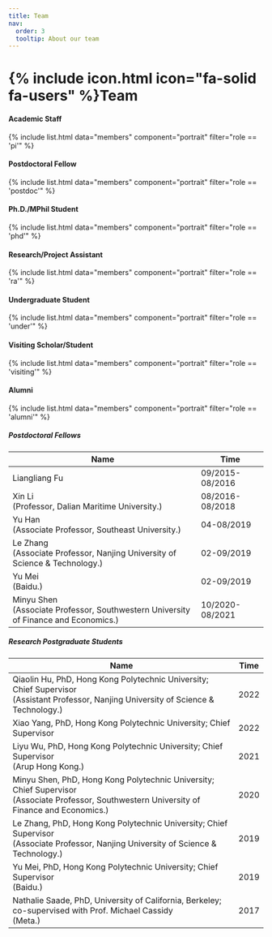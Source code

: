 ```yaml
---
title: Team
nav:
  order: 3
  tooltip: About our team
---
```


# {% include icon.html icon="fa-solid fa-users" %}Team


#### Academic Staff
{% include list.html data="members" component="portrait" filter="role == 'pi'"  %}
#### Postdoctoral Fellow
{% include list.html data="members" component="portrait" filter="role == 'postdoc'" %}
#### Ph.D./MPhil Student
{% include list.html data="members" component="portrait" filter="role == 'phd'" %}
#### Research/Project Assistant
{% include list.html data="members" component="portrait" filter="role == 'ra'" %}
#### Undergraduate Student
{% include list.html data="members" component="portrait" filter="role == 'under'" %}
#### Visiting Scholar/Student
{% include list.html data="members" component="portrait" filter="role == 'visiting'" %}
#### Alumni
{% include list.html data="members" component="portrait" filter="role == 'alumni'" %}
##### Postdoctoral Fellows

|  Name   | Time  |
|  ----  | ----  |
| Liangliang Fu | 09/2015-08/2016 |
| Xin Li<br>(Professor, Dalian Maritime University.) | 08/2016-08/2018 |
| Yu Han<br>(Associate Professor, Southeast University.) | 04-08/2019 |
| Le Zhang<br>(Associate Professor, Nanjing University of Science & Technology.) | 02-09/2019 |
| Yu Mei<br>(Baidu.) | 02-09/2019 |
| Minyu Shen<br>(Associate Professor, Southwestern University of Finance and Economics.) | 10/2020-08/2021 |

##### Research Postgraduate Students

|  Name   | Time  |
|  ----  | ----  |
| Qiaolin Hu, PhD, Hong Kong Polytechnic University; Chief Supervisor<br>(Assistant Professor, Nanjing University of Science & Technology.) | 2022 |
| Xiao Yang, PhD, Hong Kong Polytechnic University; Chief Supervisor | 2022 |
| Liyu Wu, PhD, Hong Kong Polytechnic University; Chief Supervisor<br>(Arup Hong Kong.) | 2021 |
| Minyu Shen, PhD, Hong Kong Polytechnic University; Chief Supervisor<br>(Associate Professor, Southwestern University of Finance and Economics.) | 2020 |
| Le Zhang, PhD, Hong Kong Polytechnic University; Chief Supervisor<br>(Associate Professor, Nanjing University of Science & Technology.) | 2019 |
| Yu Mei, PhD, Hong Kong Polytechnic University; Chief Supervisor<br>(Baidu.) | 2019 |
| Nathalie Saade, PhD, University of California, Berkeley; co-supervised with Prof. Michael Cassidy<br>(Meta.) | 2017 |
